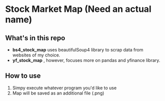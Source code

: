 # Stock Market Map (Need an actual name)

## What's in this repo

- **bs4_stock_map** uses beautifulSoup4 library to scrap data from websites of my choice.
- **yf_stock_map** , however, focuses more on pandas and yfinance library.

## How to use

1. Simpy execute whatever program you'd like to use
2. Map will be saved as an additional file (.png)
